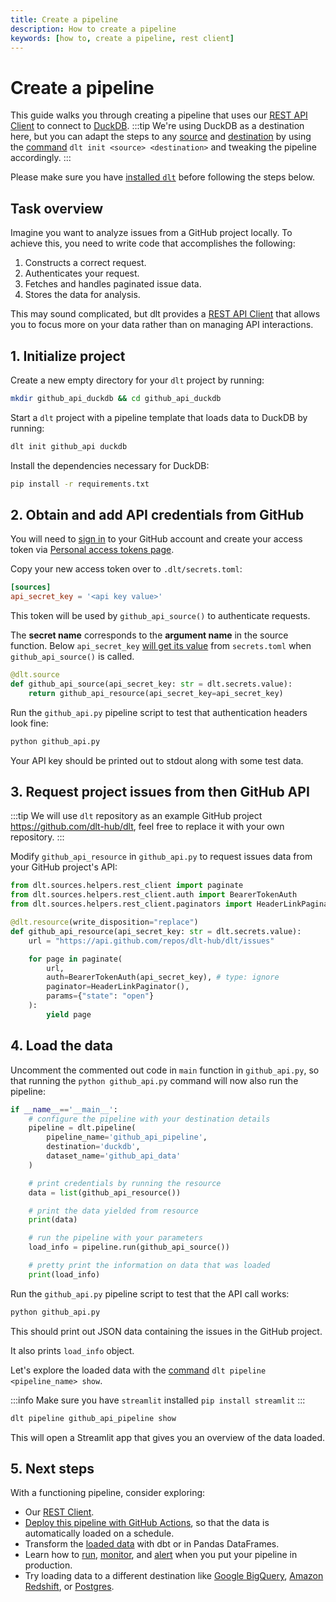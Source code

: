 ```yaml
---
title: Create a pipeline
description: How to create a pipeline
keywords: [how to, create a pipeline, rest client]
---
```


# Create a pipeline

This guide walks you through creating a pipeline that uses our [REST API Client](../general-usage/http/rest-client)
to connect to [DuckDB](../dlt-ecosystem/destinations/duckdb).
:::tip
We're using DuckDB as a destination here, but you can adapt the steps to any [source](/dlt-ecosystem/verified-sources/) and [destination](/dlt-ecosystem/destinations/) by
using the [command](../reference/command-line-interface#dlt-init) `dlt init <source> <destination>` and tweaking the pipeline accordingly.
:::

Please make sure you have [installed `dlt`](../reference/installation) before following the
steps below.

## Task overview

Imagine you want to analyze issues from a GitHub project locally.
To achieve this, you need to write code that accomplishes the following:

1. Constructs a correct request.
2. Authenticates your request.
3. Fetches and handles paginated issue data.
4. Stores the data for analysis.

This may sound complicated, but dlt provides a [REST API Client](../general-usage/http/rest-client) that allows you to focus more on your data rather than on managing API interactions.


## 1. Initialize project

Create a new empty directory for your `dlt` project by running:

```sh
mkdir github_api_duckdb && cd github_api_duckdb
```

Start a `dlt` project with a pipeline template that loads data to DuckDB by running:

```sh
dlt init github_api duckdb
```

Install the dependencies necessary for DuckDB:

```sh
pip install -r requirements.txt
```

## 2. Obtain and add API credentials from GitHub

You will need to [sign in](https://github.com/login) to your GitHub account and create your access token via [Personal access tokens page](https://github.com/settings/tokens).

Copy your new access token over to `.dlt/secrets.toml`:

```toml
[sources]
api_secret_key = '<api key value>'
```

This token will be used by `github_api_source()` to authenticate requests.

The **secret name** corresponds to the **argument name** in the source function.
Below `api_secret_key` [will get its value](../general-usage/credentials/advanced)
from `secrets.toml` when `github_api_source()` is called.

```py
@dlt.source
def github_api_source(api_secret_key: str = dlt.secrets.value):
    return github_api_resource(api_secret_key=api_secret_key)
```

Run the `github_api.py` pipeline script to test that authentication headers look fine:

```sh
python github_api.py
```

Your API key should be printed out to stdout along with some test data.

## 3. Request project issues from then GitHub API


:::tip
We will use `dlt` repository as an example GitHub project https://github.com/dlt-hub/dlt, feel free to replace it with your own repository.
:::

Modify `github_api_resource` in `github_api.py` to request issues data from your GitHub project's API:

```py
from dlt.sources.helpers.rest_client import paginate
from dlt.sources.helpers.rest_client.auth import BearerTokenAuth
from dlt.sources.helpers.rest_client.paginators import HeaderLinkPaginator

@dlt.resource(write_disposition="replace")
def github_api_resource(api_secret_key: str = dlt.secrets.value):
    url = "https://api.github.com/repos/dlt-hub/dlt/issues"

    for page in paginate(
        url,
        auth=BearerTokenAuth(api_secret_key), # type: ignore
        paginator=HeaderLinkPaginator(),
        params={"state": "open"}
    ):
        yield page
```

## 4. Load the data

Uncomment the commented out code in `main` function in `github_api.py`, so that running the
`python github_api.py` command will now also run the pipeline:

```py
if __name__=='__main__':
    # configure the pipeline with your destination details
    pipeline = dlt.pipeline(
        pipeline_name='github_api_pipeline',
        destination='duckdb',
        dataset_name='github_api_data'
    )

    # print credentials by running the resource
    data = list(github_api_resource())

    # print the data yielded from resource
    print(data)

    # run the pipeline with your parameters
    load_info = pipeline.run(github_api_source())

    # pretty print the information on data that was loaded
    print(load_info)
```


Run the `github_api.py` pipeline script to test that the API call works:

```sh
python github_api.py
```

This should print out JSON data containing the issues in the GitHub project.

It also prints `load_info` object.

Let's explore the loaded data with the [command](../reference/command-line-interface#show-tables-and-data-in-the-destination) `dlt pipeline <pipeline_name> show`.

:::info
Make sure you have `streamlit` installed `pip install streamlit`
:::

```sh
dlt pipeline github_api_pipeline show
```

This will open a Streamlit app that gives you an overview of the data loaded.

## 5. Next steps

With a functioning pipeline, consider exploring:

- Our [REST Client](../general-usage/http/rest-client).
- [Deploy this pipeline with GitHub Actions](deploy-a-pipeline/deploy-with-github-actions), so that
  the data is automatically loaded on a schedule.
- Transform the [loaded data](../dlt-ecosystem/transformations) with dbt or in
  Pandas DataFrames.
- Learn how to [run](../running-in-production/running),
  [monitor](../running-in-production/monitoring), and
  [alert](../running-in-production/alerting) when you put your pipeline in production.
- Try loading data to a different destination like
  [Google BigQuery](../dlt-ecosystem/destinations/bigquery),
  [Amazon Redshift](../dlt-ecosystem/destinations/redshift), or
  [Postgres](../dlt-ecosystem/destinations/postgres).
